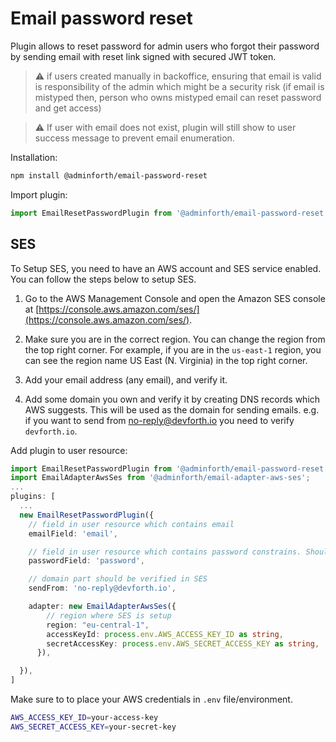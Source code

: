 
# Email password reset

Plugin allows to reset password for admin users who forgot their password by sending email with reset link signed with secured JWT token.

> ⚠️ if users created manually in backoffice, ensuring that email is valid is responsibility of the admin which might be a security risk
> (if email is mistyped then, person who owns mistyped email can reset password and get access)

> ⚠️ If user with email does not exist, plugin will still show to user success message to prevent email enumeration.

Installation:

```bash
npm install @adminforth/email-password-reset
```

Import plugin:

```typescript
import EmailResetPasswordPlugin from '@adminforth/email-password-reset';
```


## SES

To Setup SES, you need to have an AWS account and SES service enabled. You can follow the steps below to setup SES.

1. Go to the AWS Management Console and open the Amazon SES console at [https://console.aws.amazon.com/ses/](https://console.aws.amazon.com/ses/).
2. Make sure you are in the correct region. You can change the region from the top right corner. For example, if you are in the `us-east-1` region, you can see the region name US East (N. Virginia) in the top right corner.

3. Add your email address (any email), and verify it.
4. Add some domain you own and verify it by creating DNS records which AWS suggests. This will be used as the domain for sending emails. e.g. if you want to send from no-reply@devforth.io you need to verify `devforth.io`. 

Add plugin to user resource:

```typescript ./resources/users.ts
import EmailResetPasswordPlugin from '@adminforth/email-password-reset';
import EmailAdapterAwsSes from '@adminforth/email-adapter-aws-ses';
...
plugins: [
  ...
  new EmailResetPasswordPlugin({
    // field in user resource which contains email
    emailField: 'email',

    // field in user resource which contains password constrains. Should be virtual field
    passwordField: 'password',

    // domain part should be verified in SES
    sendFrom: 'no-reply@devforth.io',

    adapter: new EmailAdapterAwsSes({
        // region where SES is setup
        region: "eu-central-1",
        accessKeyId: process.env.AWS_ACCESS_KEY_ID as string,
        secretAccessKey: process.env.AWS_SECRET_ACCESS_KEY as string,
      }),

  }),
]
```

Make sure to to place your AWS credentials in `.env` file/environment.

```bash /.env
AWS_ACCESS_KEY_ID=your-access-key
AWS_SECRET_ACCESS_KEY=your-secret-key
```

